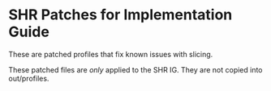 # SHR Patches for Implementation Guide

These are patched profiles that fix known issues with slicing.

These patched files are *only* applied to the SHR IG.  They are not copied into out/profiles.

